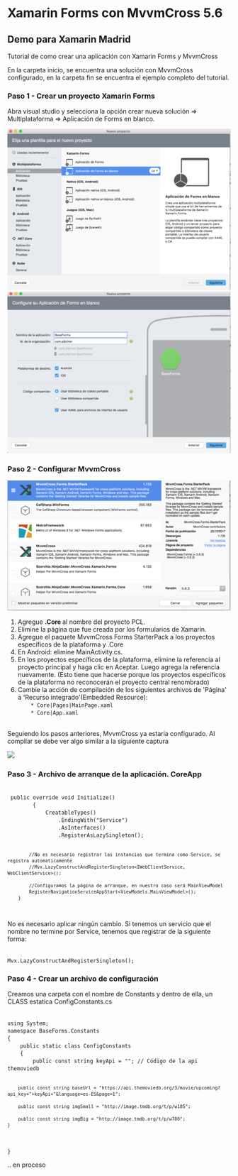 <h1>Xamarin Forms con MvvmCross 5.6</h1>
<h2>Demo para Xamarin Madrid</h2>
<p>Tutorial de como crear una aplicación con Xamarin Forms y MvvmCross</p>

<p>En la carpeta inicio, se encuentra una solución con MvvmCross configurado, en la carpeta fin se encuentra el ejemplo completo del tutorial.</p>


<h3>Paso 1 - Crear un proyecto Xamarin Forms</h3>


<p>Abra visual studio y selecciona la opción crear nueva solución => Multiplataforma => Aplicación de Forms en blanco.</p>

<img src="/img/img1.PNG"/>

<img src="img/img2.PNG"/>

<h3>Paso 2 - Configurar MvvmCross</h3>

<img src="img/img3.PNG"/>

<ol>
 <li>Agregue <strong>.Core </strong>al nombre del proyecto PCL.</li>
 <li>Elimine la página que fue creada por los formularios de Xamarin.</li>
 <li>Agregue el paquete MvvmCross Forms StarterPack a los proyectos específicos de la plataforma y .Core</li>
 <li>En Android: elimine MainActivity.cs.</li>
 <li>En los proyectos específicos de la plataforma, elimine la referencia al proyecto principal y haga clic en Aceptar. Luego agrega la referencia nuevamente. (Esto tiene que hacerse porque los proyectos específicos de la plataforma no reconocerán el proyecto central renombrado) </li>
 <li>
 	Cambie la acción de compilación de los siguientes archivos de 'Página' a 'Recurso integrado'(Embedded Resource):
 	<code>
    * Core|Pages|MainPage.xaml
    * Core|App.xaml
 	</code>
 </li>
 </ol>

 <p>Seguiendo los pasos anteriores, MvvmCross ya estaría configurado. Al compilar se debe ver algo similar a la siguiente captura</p>

<img src="img/img3_1.PNG"/>


<h3>Paso 3 - Archivo de arranque de la aplicación. CoreApp</h3>


<code>
 public override void Initialize()
        {
            CreatableTypes()
                .EndingWith("Service")
                .AsInterfaces()
                .RegisterAsLazySingleton();

            //No es necesario registrar las instancias que termina como Service, se registra automaticamente
            //Mvx.LazyConstructAndRegisterSingleton<IWebClientService, WebClientService>();

            //Configuramos la página de arranque, en nuestro caso será MainViewModel
            RegisterNavigationServiceAppStart<ViewModels.MainViewModel>();
        }

</code>

No es necesario aplicar ningún cambio. Si tenemos un servicio que el nombre no termine por Service, tenemos que registrar de la siguiente forma:

<code>
Mvx.LazyConstructAndRegisterSingleton<INombre, Nombre>();
</code>

<h3>Paso 4 - Crear un archivo de configuración </h3>

<p>Creamos una carpeta con el nombre de Constants y dentro de ella, un CLASS estatica ConfigConstants.cs</p>

<code>
using System;
namespace BaseForms.Constants
{
    public static class ConfigConstants
    {
        public const string keyApi = ""; // Código de la api themoviedb

        public const string baseUrl = "https://api.themoviedb.org/3/movie/upcoming?api_key="+keyApi+"&language=es-ES&page=1";

        public const string imgSmall = "http://image.tmdb.org/t/p/w185";

        public const string imgBig = "http://image.tmdb.org/t/p/w780";
    }
}
</code>


.. en proceso




